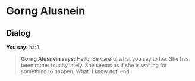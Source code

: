 # Gorng Alusnein


## Dialog

**You say:** `hail`



>**Gorng Alusnein says:** Hello.  Be careful what you say to Iva.  She has been rather touchy lately.  She seems as if she is waiting for something to happen.  What. I know not.
end





